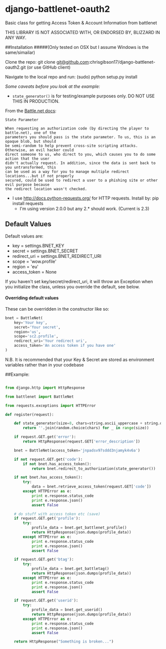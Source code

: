 django-battlenet-oauth2
=======================

Basic class for getting Access Token &amp; Account Information from battlenet

THIS LIBRARY IS NOT ASSOCIATED WITH, OR ENDORSED BY, BLIZZARD IN ANY WAY.

##Installation
#####(Only tested on OSX but I assume Windows is the same/simailar)

Clone the repo: git clone git@github.com:chrisgibson17/django-battlenet-oauth2.git (or use GitHub client)

Navigate to the local repo and run: (sudo) python setup.py install

_Some caveats before you look at the example:_

* `state_generator()` is for testing/example purposes only.  DO NOT USE THIS IN PRODUCTION.

From the [Battle.net docs](https://dev.battle.net/docs/read/oauth):

```
State Parameter

When requesting an authorization code (by directing the player to battle.net), one of the
parameters you should pass is the state parameter. To us, this is an opaque blob, but should
be semi-random to help prevent cross-site scripting attacks. Otherwise, an evil hacker could
direct someone to us, who direct to you, which causes you to do some action that the user
didn't actually request. In addition, since the data is sent back to you untransformed, this
can be used as a way for you to manage multiple redirect locations...but if not properly
secured, could be used to redirect a user to a phishing site or other evil purpose because
the redirect location wasn't checked.

```

* I use http://docs.python-requests.org/ for HTTP requests.  Install by: pip install requests
    - I'm using version 2.0.0 but any 2.* should work. (Current is 2.3)

## Default Values

Default values are:
* key           = settings.BNET_KEY
* secret        = settings.BNET_SECRET
* redirect_uri  = settings.BNET_REDIRECT_URI
* scope         = 'wow.profile'
* region        = 'eu'
* access_token  = None

If you haven't set key/secret/redirect_uri, it will throw an Exception when you initialize
the class, unless you override the default, see below.


#### Overriding default values
These can be overridden in the constructor like so:

```python
bnet = BattleNet(
    key='Your key',
    secret='Your secret',
    region='us',
    scope='sc2.profile',
    redirect_uri='Your redirect uri',
    access_token='An access token if you have one'
)
```

N.B. It is recommended that your Key & Secret are stored as environment variables rather than in your codebase

##Example:

```python

from django.http import HttpResponse

from battlenet import BattleNet

from requests.exceptions import HTTPError

def register(request):

    def state_generator(size=8, chars=string.ascii_uppercase + string.digits):
        return ''.join(random.choice(chars) for _ in range(size))

    if request.GET.get('error'):
        return HttpResponse(request.GET['error_description'])

    bnet = BattleNet(access_token='jnpadsv97sddd3njamyk4v6a')

    if not request.GET.get('code'):
        if not bnet.has_access_token():
            return bnet.redirect_to_authorization(state_generator())

    if not bnet.has_access_token():
        try:
            data = bnet.retrieve_access_token(request.GET['code'])
        except HTTPError as e:
            print e.response.status_code
            print e.response.json()
            assert False

    # do stuff with access token etc (save)
    if request.GET.get('profile'):
        try:
            profile_data = bnet.get_battlenet_profile()
            return HttpResponse(json.dumps(profile_data))
        except HTTPError as e:
            print e.response.status_code
            print e.response.json()
            assert False

    if request.GET.get('btag'):
        try:
            profile_data = bnet.get_battletag()
            return HttpResponse(json.dumps(profile_data))
        except HTTPError as e:
            print e.response.status_code
            print e.response.json()
            assert False

    if request.GET.get('userid'):
        try:
            profile_data = bnet.get_userid()
            return HttpResponse(json.dumps(profile_data))
        except HTTPError as e:
            print e.response.status_code
            print e.response.json()
            assert False

    return HttpResponse("Something is broken...")
```
